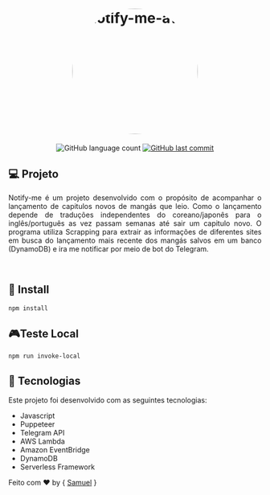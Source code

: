 <h1 align="center">
    <img alt="notify-me-aws" title="#notify-me-aws" src="https://i.imgur.com/UW1RNu7.pngg" width="250px" style="border-radius:50%" />
</h1>


<p align="center">
  <img alt="GitHub language count" src="https://img.shields.io/github/languages/count/SamuelSSan28/notify-me-aws?color=%2304D361">


  <a href="https://github.com/SamuelSSan28/Camara_bot/commits/master">
    <img alt="GitHub last commit" src="https://img.shields.io/github/last-commit/SamuelSSan28/notify-me-aws">
  </a>

</p>

## 💻 Projeto
<p align="justify">
Notify-me é um projeto desenvolvido com o propósito de acompanhar o lançamento de capitulos novos de mangás que leio. Como o lançamento depende de traduções independentes do coreano/japonês para o inglês/português as vez passam semanas até sair um capitulo novo. O programa utiliza Scrapping para extrair as informações de diferentes sites em busca do lançamento mais recente dos mangás salvos em um banco (DynamoDB) e ira me notificar por meio de bot do Telegram.
</p>
<div align="center">
</div>

<br />

## 🔨 Install 

```
npm install 
```

## 🎮Teste Local

```
npm run invoke-local

```

## 🚀 Tecnologias

Este projeto foi desenvolvido com as seguintes tecnologias:
- Javascript
- Puppeteer
- Telegram API
- AWS Lambda
- Amazon EventBridge
- DynamoDB
- Serverless Framework

Feito com ♥ by {  [Samuel][Samuel] }

[Samuel]: https://github.com/SamuelSSan28